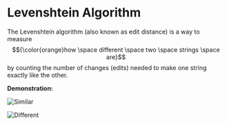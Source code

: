 # Levenshtein Algorithm

The Levenshtein algorithm (also known as edit distance) is a way to measure $${\color{orange}how \space different \space two \space strings \space are}$$ by counting the number of changes (edits) needed to make one string exactly like the other.

**Demonstration:**

![Similar](https://github.com/user-attachments/assets/91404f3a-534e-4972-ad35-03d9d5ccfb1e)

![Different](https://github.com/user-attachments/assets/4a85d5a7-317b-423e-8965-f3caf354f83b)


